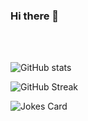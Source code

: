 ### Hi there 👋

<br />
<br />

![GitHub stats](https://github-readme-stats.vercel.app/api?username=gimmyxd&count_private=true&show_icons=true)

![GitHub Streak](https://github-readme-streak-stats.herokuapp.com/?user=gimmyxd&ring=5b97f3&currStreakLabel=3881ed&fire=5b97f3)

![Jokes Card](https://readme-jokes.vercel.app/api?hideBorder&theme=react&bgColor=%23fffefe&qColor=%233081ec&aColor=%235b97f3)



<!--
**gimmyxd/gimmyxd** is a ✨ _special_ ✨ repository because its `README.md` (this file) appears on your GitHub profile.

Here are some ideas to get you started:

- 🔭 I’m currently working on ...
- 🌱 I’m currently learning ...
- 👯 I’m looking to collaborate on ...
- 🤔 I’m looking for help with ...
- 💬 Ask me about ...
- 📫 How to reach me: ...
- 😄 Pronouns: ...
- ⚡ Fun fact: ...
-->
